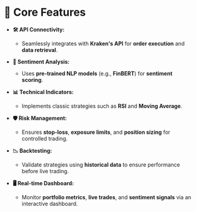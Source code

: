 # 🚀 Core Features

- **🛠️ API Connectivity:**  
   - Seamlessly integrates with **Kraken's API** for **order execution** and **data retrieval**.

- **🧠 Sentiment Analysis:**  
   - Uses **pre-trained NLP models** (e.g., **FinBERT**) for **sentiment scoring**.

- **📊 Technical Indicators:**  
   - Implements classic strategies such as **RSI** and **Moving Average**.

- **🛡️ Risk Management:**  
   - Ensures **stop-loss**, **exposure limits**, and **position sizing** for controlled trading.

- **📉 Backtesting:**  
   - Validate strategies using **historical data** to ensure performance before live trading.

- **🖥️ Real-time Dashboard:**  
   - Monitor **portfolio metrics**, **live trades**, and **sentiment signals** via an interactive dashboard.

